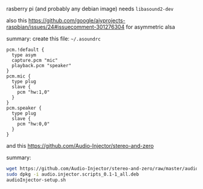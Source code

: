 rasberry pi (and probably any debian image) needs `libasound2-dev`

also this https://github.com/google/aiyprojects-raspbian/issues/24#issuecomment-301276304 for asymmetric alsa

summary: create this file: `~/.asoundrc`

```
pcm.!default {
  type asym
  capture.pcm "mic"
  playback.pcm "speaker"
}
pcm.mic {
  type plug
  slave {
    pcm "hw:1,0"
  }
}
pcm.speaker {
  type plug
  slave {
    pcm "hw:0,0"
  }
}
```

and this https://github.com/Audio-Injector/stereo-and-zero

summary:

```sh
wget https://github.com/Audio-Injector/stereo-and-zero/raw/master/audio.injector.scripts_0.1-1_all.deb
sudo dpkg -i audio.injector.scripts_0.1-1_all.deb
audioInjector-setup.sh
```
